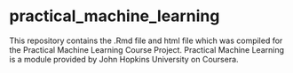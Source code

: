 # practical_machine_learning

This repository contains the .Rmd file and html file which was compiled for the Practical Machine Learning Course Project. 
Practical Machine Learning is a module provided by John Hopkins University on Coursera. 
